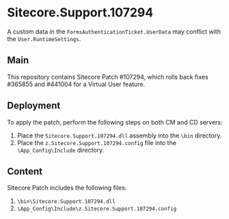 # Sitecore.Support.107294

A custom data in the `FormsAuthenticationTicket.UserData` may conflict with the `User.RuntimeSettings`. 

## Main

This repository contains Sitecore Patch #107294, which rolls back fixes #365855 and #441004 for a Virtual User feature.

## Deployment

To apply the patch, perform the following steps on both CM and CD servers:

1. Place the `Sitecore.Support.107294.dll` assembly into the `\bin` directory.
2. Place the `z.Sitecore.Support.107294.config` file into the `\App_Config\Include` directory.

## Content 

Sitecore Patch includes the following files:

1. `\bin\Sitecore.Support.107294.dll`
2. `\App_Config\Include\z.Sitecore.Support.107294.config`